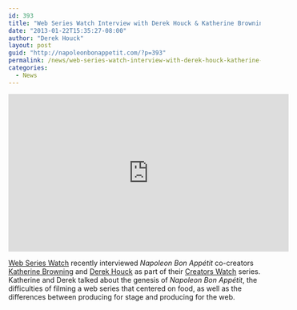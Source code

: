 ```yaml
---
id: 393
title: "Web Series Watch Interview with Derek Houck & Katherine Browning"
date: "2013-01-22T15:35:27-08:00"
author: "Derek Houck"
layout: post
guid: "http://napoleonbonappetit.com/?p=393"
permalink: /news/web-series-watch-interview-with-derek-houck-katherine-browning/
categories:
  - News
---
```


<iframe allowfullscreen="" frameborder="0" height="315" loading="lazy" src="http://www.youtube.com/embed/vARN-XRsy6o?rel=0" width="560"></iframe>

[Web Series Watch](http://web-series-watch.com/) recently interviewed _Napoleon Bon Appétit_ co-creators [Katherine Browning](http://www.katherinebrowning.com/) and [Derek Houck](http://derekhouck.com/) as part of their [Creators Watch](http://web-series-watch.com/creators-watch/) series. Katherine and Derek talked about the genesis of _Napoleon Bon Appétit_, the difficulties of filming a web series that centered on food, as well as the differences between producing for stage and producing for the web.
